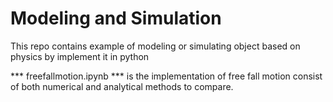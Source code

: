 # Modeling and Simulation
This repo contains example of modeling or simulating object based on physics by implement it in python


*** freefallmotion.ipynb *** is the implementation of free fall motion consist
of both numerical and analytical methods to compare.
